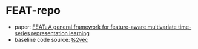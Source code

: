 # FEAT-repo

* paper: [FEAT: A general framework for feature-aware multivariate time-series representation learning
](https://www.sciencedirect.com/science/article/abs/pii/S0950705123005403)
* baseline code source: [ts2vec](https://github.com/yuezhihan/ts2vec)

